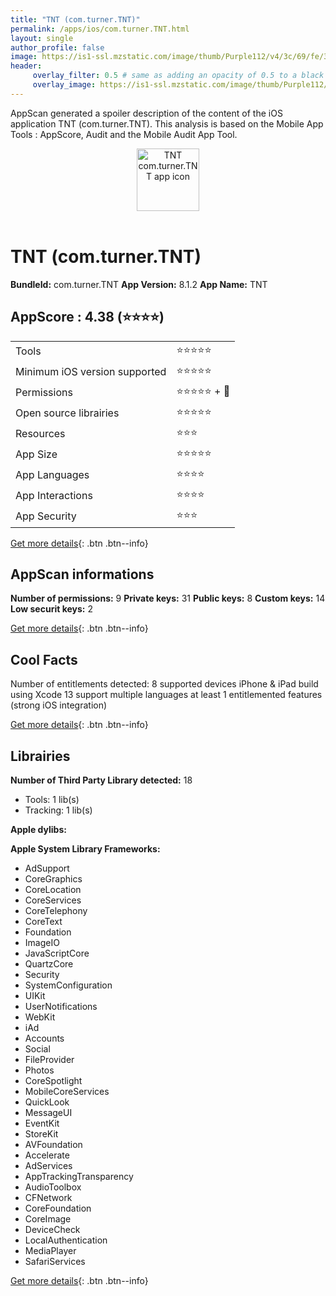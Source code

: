 ```yaml
---
title: "TNT (com.turner.TNT)"
permalink: /apps/ios/com.turner.TNT.html
layout: single
author_profile: false
image: https://is1-ssl.mzstatic.com/image/thumb/Purple112/v4/3c/69/fe/3c69fe42-d4d2-7d4f-cfbd-455ea35e3970/AppIcon-1x_U007emarketing-0-5-0-85-220.png/512x512bb.jpg
header: 
     overlay_filter: 0.5 # same as adding an opacity of 0.5 to a black background
     overlay_image: https://is1-ssl.mzstatic.com/image/thumb/Purple112/v4/3c/69/fe/3c69fe42-d4d2-7d4f-cfbd-455ea35e3970/AppIcon-1x_U007emarketing-0-5-0-85-220.png/512x512bb.jpg
---
```

AppScan generated a spoiler description of the content of the iOS application TNT (com.turner.TNT). This analysis is based on the Mobile App Tools : AppScore, Audit and the Mobile Audit App Tool.

  
  
<div style="text-align: center;"><img src="https://is1-ssl.mzstatic.com/image/thumb/Purple112/v4/3c/69/fe/3c69fe42-d4d2-7d4f-cfbd-455ea35e3970/AppIcon-1x_U007emarketing-0-5-0-85-220.png/512x512bb.jpg" width="100" height="100" alt="TNT com.turner.TNT app icon"></div></br>
  
# TNT (com.turner.TNT)

**BundleId:** com.turner.TNT
**App Version:** 8.1.2
**App Name:** TNT


## AppScore : 4.38 (⭐️⭐️⭐️⭐️) 

<table>
<tr><td> Tools </td><td> ⭐️⭐️⭐️⭐️⭐️ </td></tr>
<tr><td> Minimum iOS version supported </td><td> ⭐️⭐️⭐️⭐️⭐️ </td></tr>
<tr><td> Permissions </td><td> ⭐️⭐️⭐️⭐️⭐️ + 🌟 </td></tr>
<tr><td> Open source librairies </td><td> ⭐️⭐️⭐️⭐️⭐️ </td></tr>
<tr><td> Resources </td><td> ⭐️⭐️⭐️ </td></tr>
<tr><td> App Size </td><td> ⭐️⭐️⭐️⭐️⭐️ </td></tr>
<tr><td> App Languages </td><td> ⭐️⭐️⭐️⭐️ </td></tr>
<tr><td> App Interactions </td><td> ⭐️⭐️⭐️⭐️ </td></tr>
<tr><td> App Security </td><td> ⭐️⭐️⭐️ </td></tr>
</table>

[Get more details](/pricing.html){: .btn .btn--info}  
  
## AppScan informations 

**Number of permissions:** 9
**Private keys:** 31
**Public keys:** 8
**Custom keys:** 14
**Low securit keys:** 2
  
[Get more details](/pricing.html){: .btn .btn--info}

## Cool Facts

Number of entitlements detected: 8
supported devices iPhone & iPad
build using Xcode 13
support multiple languages
at least 1 entitlemented features (strong iOS integration)
  
[Get more details](/pricing.html){: .btn .btn--info}

## Librairies 
**Number of Third Party Library detected:** 18
- Tools: 1 lib(s)
- Tracking: 1 lib(s)

**Apple dylibs:**


**Apple System Library Frameworks:**
- AdSupport
- CoreGraphics
- CoreLocation
- CoreServices
- CoreTelephony
- CoreText
- Foundation
- ImageIO
- JavaScriptCore
- QuartzCore
- Security
- SystemConfiguration
- UIKit
- UserNotifications
- WebKit
- iAd
- Accounts
- Social
- FileProvider
- Photos
- CoreSpotlight
- MobileCoreServices
- QuickLook
- MessageUI
- EventKit
- StoreKit
- AVFoundation
- Accelerate
- AdServices
- AppTrackingTransparency
- AudioToolbox
- CFNetwork
- CoreFoundation
- CoreImage
- DeviceCheck
- LocalAuthentication
- MediaPlayer
- SafariServices


  
[Get more details](/pricing.html){: .btn .btn--info}

